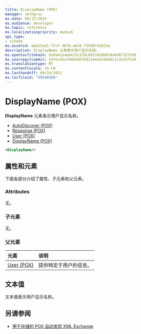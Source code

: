 ```yaml
---
title: DisplayName (POX)
manager: sethgros
ms.date: 09/17/2015
ms.audience: Developer
ms.topic: reference
ms.localizationpriority: medium
api_type:
- schema
ms.assetid: dab23ed1-7fcf-4870-a634-f39d0742923a
description: DisplayName 元素表示用户显示名称。
ms.openlocfilehash: 6a9a42aaede231110c9d11018b03dab507327d30
ms.sourcegitcommit: 54f6cd5a704b36b76d110ee53a6d6c1c3e15f5a9
ms.translationtype: MT
ms.contentlocale: zh-CN
ms.lasthandoff: 09/24/2021
ms.locfileid: "59540166"
---
```

# <a name="displayname-pox"></a>DisplayName (POX)

**DisplayName** 元素表示用户显示名称。 
  
- [AutoDiscover (POX)](autodiscover-pox.md) 
- [Response (POX)](response-pox.md) 
- [User (POX)](user-pox.md) 
- [DisplayName (POX)](displayname-pox.md)
  
```xml
<DisplayName/>
```

## <a name="attributes-and-elements"></a>属性和元素

下面各部分介绍了属性、子元素和父元素。
  
### <a name="attributes"></a>Attributes

无。
  
### <a name="child-elements"></a>子元素

无。
  
### <a name="parent-elements"></a>父元素

|**元素**|**说明**|
|:-----|:-----|
|[User (POX)](user-pox.md) <br/> |提供特定于用户的信息。  <br/> |
   
## <a name="text-value"></a>文本值

文本值表示用户显示名称。
  
## <a name="see-also"></a>另请参阅

- [用于存储的 POX 自动发现 XML Exchange](pox-autodiscover-xml-elements-for-exchange.md)

